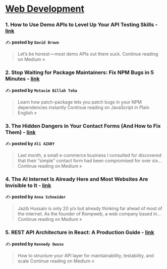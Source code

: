
<h1><a href=https://medium.com/tag/web-development/recommended target="_blank" rel="noopener noreferrer">Web Development</a></h1>
<h3>1. How to Use Demo APIs to Level Up Your API Testing Skills - <a href="https://medium.com/@david.brown_4812/how-to-use-demo-apis-to-level-up-your-api-testing-skills-5714f065c70e?source=rss------web_development-5" target="_blank" rel="noopener noreferrer">link</a></h3>

✍️ **posted by `David Brown`**

<blockquote>Let’s be honest — most demo APIs out there suck.
Continue reading on Medium »</blockquote>

<h3>2. Stop Waiting for Package Maintainers: Fix NPM Bugs in 5 Minutes - <a href="https://javascript.plainenglish.io/stop-waiting-for-package-maintainers-fix-npm-bugs-in-5-minutes-b37e5bc0d78e?source=rss------web_development-5" target="_blank" rel="noopener noreferrer">link</a></h3>

✍️ **posted by `Mutasim Billah Toha`**

<blockquote>Learn how patch-package lets you patch bugs in your NPM dependencies instantly
Continue reading on JavaScript in Plain English »</blockquote>

<h3>3. The Hidden Dangers in Your Contact Forms (And How to Fix Them) - <a href="https://medium.com/@ali.azary/the-hidden-dangers-in-your-contact-forms-and-how-to-fix-them-b7079156eddd?source=rss------web_development-5" target="_blank" rel="noopener noreferrer">link</a></h3>

✍️ **posted by `Ali AZARY`**

<blockquote>Last month, a small e-commerce business I consulted for discovered that their “simple” contact form had been compromised for over six…
Continue reading on Medium »</blockquote>

<h3>4. The AI Internet Is Already Here and Most Websites Are Invisible to It - <a href="https://annaschneiderde.medium.com/the-ai-internet-is-already-here-and-most-websites-are-invisible-to-it-b1bf263134b5?source=rss------web_development-5" target="_blank" rel="noopener noreferrer">link</a></h3>

✍️ **posted by `Anna Schneider`**

<blockquote>Jazib Hussain is only 20 y/o but already thinking far ahead of most of the internet. As the founder of Rompweb, a web company based in…
Continue reading on Medium »</blockquote>

<h3>5. REST API Architecture in React: A Production Guide - <a href="https://medium.com/@kennediowusu/rest-api-architecture-in-react-a-production-guide-966f663522ba?source=rss------web_development-5" target="_blank" rel="noopener noreferrer">link</a></h3>

✍️ **posted by `Kennedy Owusu`**

<blockquote>How to structure your API layer for maintainability, testability, and scale
Continue reading on Medium »</blockquote>

